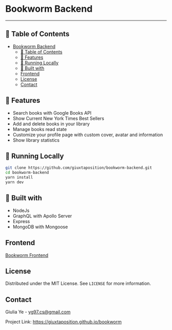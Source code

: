 # Bookworm Backend

---

## :pushpin: Table of Contents

- [Bookworm Backend](#bookworm-backend)
  - [:pushpin: Table of Contents](#pushpin-table-of-contents)
  - [:tada: Features](#tada-features)
  - [:construction_worker: Running Locally](#construction_worker-running-locally)
  - [:wrench: Built with](#wrench-built-with)
  - [Frontend](#frontend)
  - [License](#license)
  - [Contact](#contact)

## :tada: Features

- Search books with Google Books API
- Show Current New York Times Best Sellers
- Add and delete books in your library
- Manage books read state
- Customize your profile page with custom cover, avatar and information
- Show library statistics

## :construction_worker: Running Locally

``` bash
git clone https://github.com/giuxtaposition/bookworm-backend.git
cd bookworm-backend
yarn install
yarn dev
```

## :wrench: Built with

- NodeJs
- GraphQL with Apollo Server
- Express
- MongoDB with Mongoose

## Frontend

[Bookworm Frontend](https://github.com/giuxtaposition/bookworm)

## License

Distributed under the MIT License. See `LICENSE` for more information.

## Contact

Giulia Ye - yg97.cs@gmail.com

Project Link: https://giuxtaposition.github.io/bookworm

